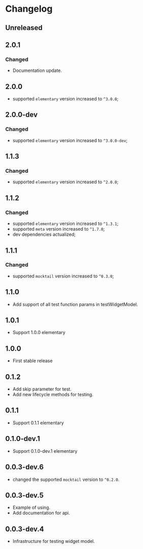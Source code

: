# Changelog

## Unreleased

## 2.0.1
### Changed
* Documentation update.

## 2.0.0
* supported `elementary` version increased to `^3.0.0`;

## 2.0.0-dev
### Changed
* supported `elementary` version increased to `^3.0.0-dev`;

## 1.1.3
### Changed
* supported `elementary` version increased to `^2.0.0`;

## 1.1.2
### Changed
* supported `elementary` version increased to `^1.3.1`;
* supported `meta` version increased to `^1.7.0`;
* dev dependencies actualized;

## 1.1.1
### Changed
* supported `mocktail` version increased to `^0.3.0`;

## 1.1.0

* Add support of all test function params in testWidgetModel.

## 1.0.1

* Support 1.0.0 elementary

## 1.0.0

* First stable release

## 0.1.2

* Add skip parameter for test.
* Add new lifecycle methods for testing.

## 0.1.1

* Support 0.1.1 elementary

## 0.1.0-dev.1

* Support 0.1.0-dev.1 elementary

## 0.0.3-dev.6

* changed the supported `mocktail` version to `^0.2.0`.

## 0.0.3-dev.5

* Example of using.
* Add documentation for api.

## 0.0.3-dev.4

* Infrastructure for testing widget model.

